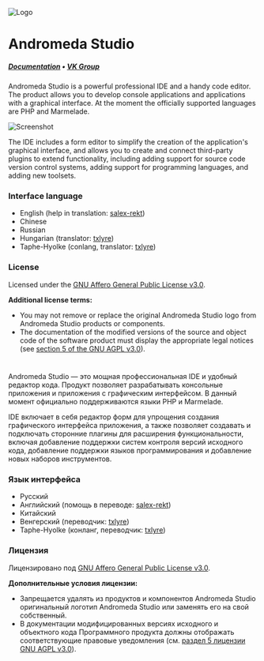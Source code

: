 ![Logo](https://github.com/oneLab-Projects/Andromeda-Studio/blob/dev/logo/background1916x1080.png)

# Andromeda Studio
##### [Documentation](https://onelab.gitbook.io/andromeda-studio) • [VK Group](https://vk.com/onelab)

Andromeda Studio is a powerful professional IDE and a handy code editor. The product allows you to develop console applications and applications with a graphical interface. At the moment the officially supported languages are PHP and Marmelade.

![Screenshot](https://pp.userapi.com/c846122/v846122218/6dde2/bv2gAOtgP-M.jpg)

The IDE includes a form editor to simplify the creation of the application's graphical interface, and allows you to create and connect third-party plugins to extend functionality, including adding support for source code version control systems, adding support for programming languages, and adding new toolsets.

### Interface language

* English \(help in translation: [salex-rekt](https://github.com/salex-rekt)\)
* Chinese
* Russian
* Hungarian \(translator: [txlyre](https://github.com/txlyre)\)
* Taphe-Hyolke \(conlang, translator: [txlyre](https://github.com/txlyre)\)

### License

Licensed under the [GNU Affero General Public License v3.0](https://github.com/oneLab-Projects/Andromeda-Studio/blob/dev/LICENSE).

**Additional license terms:**

* You may not remove or replace the original Andromeda Studio logo from Andromeda Studio products or components.
* The documentation of the modified versions of the source and object code of the software product must display the appropriate legal notices \(see [section 5 of the GNU AGPL v3.0](https://github.com/oneLab-Projects/Andromeda-Studio/blob/fada0852d0a5c5b19055ac841a226a4251445ebb/LICENSE#L196)\).

#
Andromeda Studio — это мощная профессиональная IDE и удобный редактор кода. Продукт позволяет разрабатывать консольные приложения и приложения с графическим интерфейсом. В данный момент официально поддерживаются языки PHP и Marmelade.

IDE включает в себя редактор форм для упрощения создания графического интерфейса приложения, а также позволяет создавать и подключать сторонние плагины для расширения функциональности, включая добавление поддержки систем контроля версий исходного кода, добавление поддержки языков программирования и добавление новых наборов инструментов. 

### Язык интерфейса

* Русский
* Английский \(помощь в переводе: [salex-rekt](https://github.com/salex-rekt)\)
* Китайский
* Венгерский \(переводчик: [txlyre](https://github.com/txlyre)\)
* Taphe-Hyolke \(конланг, переводчик: [txlyre](https://github.com/txlyre)\)

### Лицензия

Лицензировано под [GNU Affero General Public License v3.0](https://github.com/oneLab-Projects/Andromeda-Studio/blob/dev/LICENSE).

**Дополнительные условия лицензии:**

* Запрещается удалять из продуктов и компонентов Andromeda Studio оригинальный логотип Andromeda Studio или заменять его на свой собственный.
* В документации модифицированных версиях исходного и объектного кода Программного продукта должны отображать соответствующие правовые уведомления \(см. [раздел 5 лицензии GNU AGPL v3.0](https://github.com/oneLab-Projects/Andromeda-Studio/blob/fada0852d0a5c5b19055ac841a226a4251445ebb/LICENSE#L196)\).

